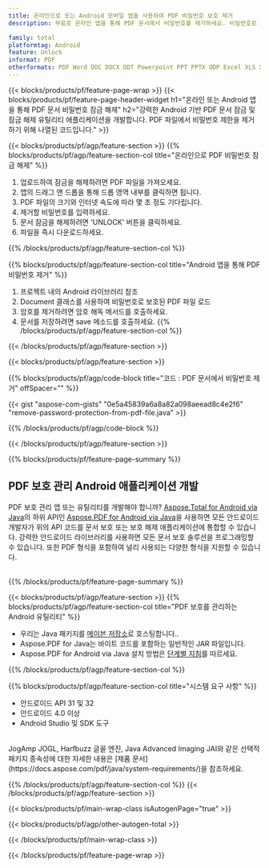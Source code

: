 ```yaml
---
title: 온라인으로 또는 Android 모바일 앱을 사용하여 PDF 비밀번호 보호 제거
description: 무료로 온라인 앱을 통해 PDF 문서에서 비밀번호를 제거하세요. 비밀번호로 보호된 PDF 파일을 잠금 해제하는 Android API 코드입니다.

family: total
platformtag: Android
feature: Unlock
informat: PDF
otherformats: PDF Word DOC DOCX ODT Powerpoint PPT PPTX ODP Excel XLS XLSX ODS
---
```

{{< blocks/products/pf/feature-page-wrap >}}
{{< blocks/products/pf/feature-page-header-widget h1="온라인 또는 Android 앱을 통해 PDF 문서 비밀번호 잠금 해제" h2="강력한 Android 기반 PDF 문서 잠금 및 잠금 해제 유틸리티 애플리케이션을 개발합니다. PDF 파일에서 비밀번호 제한을 제거하기 위해 나열된 코드입니다." >}}

{{< blocks/products/pf/agp/feature-section >}}
{{% blocks/products/pf/agp/feature-section-col title="온라인으로 PDF 비밀번호 잠금 해제" %}}

1. 업로드하여 잠금을 해제하려면 PDF 파일을 가져오세요.
1. 앱의 드래그 앤 드롭을 통해 드롭 영역 내부를 클릭하면 됩니다. 
1. PDF 파일의 크기와 인터넷 속도에 따라 몇 초 정도 기다립니다.
1. 제거할 비밀번호를 입력하세요.
1. 문서 잠금을 해제하려면 'UNLOCK' 버튼을 클릭하세요.
1. 파일을 즉시 다운로드하세요.

{{% /blocks/products/pf/agp/feature-section-col %}}

{{% blocks/products/pf/agp/feature-section-col title="Android 앱을 통해 PDF 비밀번호 제거" %}}

1. 프로젝트 내의 Android 라이브러리 참조
1. Document 클래스를 사용하여 비밀번호로 보호된 PDF 파일 로드
1. 암호를 제거하려면 암호 해독 메서드를 호출하세요.
1. 문서를 저장하려면 save 메소드를 호출하세요.
{{% /blocks/products/pf/agp/feature-section-col %}}

{{< /blocks/products/pf/agp/feature-section >}}

{{< blocks/products/pf/agp/feature-section >}}

{{% blocks/products/pf/agp/code-block title="코드 : PDF 문서에서 비밀번호 제거" offSpacer="" %}}

{{< gist "aspose-com-gists" "0e5a45839a6a8a82a098aeead8c4e2f6" "remove-password-protection-from-pdf-file.java" >}}

{{% /blocks/products/pf/agp/code-block %}}

{{< /blocks/products/pf/agp/feature-section >}}

{{% blocks/products/pf/feature-page-summary %}}

<h2>PDF 보호 관리 Android 애플리케이션 개발</h2>

PDF 보호 관리 앱 또는 유틸리티를 개발해야 합니까? [Aspose.Total for Android via Java](https://products.aspose.com/total/ko/android-java/)의 하위 API인 [Aspose.PDF for Android via Java](https://products.aspose.com/pdf/ko/android-java/)을 사용하면 모든 안드로이드 개발자가 위의 API 코드를 문서 보호 또는 보호 해제 애플리케이션에 통합할 수 있습니다. 강력한 안드로이드 라이브러리를 사용하면 모든 문서 보호 솔루션을 프로그래밍할 수 있습니다. 또한 PDF 형식을 포함하여 널리 사용되는 다양한 형식을 지원할 수 있습니다.<br /><br />

{{% /blocks/products/pf/feature-page-summary %}}

{{< blocks/products/pf/agp/feature-section >}}
{{% blocks/products/pf/agp/feature-section-col title="PDF 보호를 관리하는 Android 유틸리티" %}}

- 우리는 Java 패키지를 [메이븐 저장소](https://releases.aspose.com/java/repo/com/aspose/aspose-pdf/)로 호스팅합니다.. 
- Aspose.PDF for Java는 바이트 코드를 포함하는 일반적인 JAR 파일입니다. 
- Aspose.PDF for Android via Java 설치 방법은 [단계별 지침](https://docs.aspose.com/pdf/java/installation/#install-aspose-pdf-for-java-from-maven-repository)를 따르세요.

{{% /blocks/products/pf/agp/feature-section-col %}}

{{% blocks/products/pf/agp/feature-section-col title="시스템 요구 사항" %}}

- 안드로이드 API 31 및 32
- 안드로이드 4.0 이상
- Android Studio 및 SDK 도구

<br />
JogAmp JOGL, Harfbuzz 글꼴 엔진, Java Advanced Imaging JAI와 같은 선택적 패키지 종속성에 대한 자세한 내용은 [제품 문서](https://docs.aspose.com/pdf/java/system-requirements/)을 참조하세요.

{{% /blocks/products/pf/agp/feature-section-col %}}
{{< /blocks/products/pf/agp/feature-section >}}

{{< blocks/products/pf/main-wrap-class isAutogenPage="true" >}}

{{< blocks/products/pf/agp/other-autogen-total >}}

{{< /blocks/products/pf/main-wrap-class >}}

{{< /blocks/products/pf/feature-page-wrap >}}